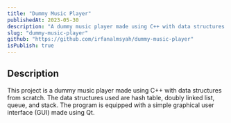 ```yaml
---
title: "Dummy Music Player"
publishedAt: 2023-05-30
description: "A dummy music player made using C++ with data structures from scratch"
slug: "dummy-music-player"
github: "https://github.com/irfanalmsyah/dummy-music-player"
isPublish: true
---
```


## Description
This project is a dummy music player made using C++ with data structures from scratch. The data structures used are hash table, doubly linked list, queue, and stack. The program is equipped with a simple graphical user interface (GUI) made using Qt.